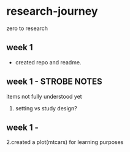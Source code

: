 # research-journey
zero to research
## week 1 
- created repo and readme.
## week 1 - STROBE NOTES
items not fully understood yet
1. setting vs study design?
## week 1 -
2.created a plot(mtcars) for learning purposes

